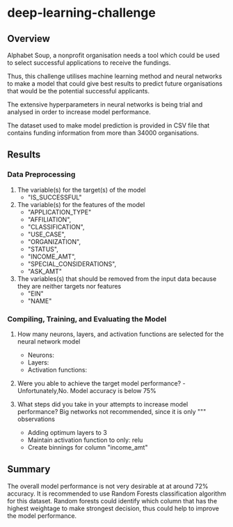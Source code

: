 # deep-learning-challenge

## Overview
Alphabet Soup, a nonprofit organisation needs a tool which could be used to select successful applications to receive the fundings.

Thus, this challenge utilises machine learning method and neural networks to make a model that could give best results to predict future organisations that would be the potential successful applicants.

The extensive hyperparameters in neural networks is being trial and analysed in order to increase model performance.

The dataset used to make model prediction is provided in CSV file that contains funding information from more than 34000 organisations. 

## Results

### Data Preprocessing

1. The variable(s) for the target(s) of the model
   - "IS_SUCCESSFUL"
2. The variable(s) for the features of the model
   -  "APPLICATION_TYPE"
   -  "AFFILIATION",
   -  "CLASSIFICATION",
   -  "USE_CASE",
   -  "ORGANIZATION",
   - "STATUS",
   - "INCOME_AMT",
   - "SPECIAL_CONSIDERATIONS",
   -  "ASK_AMT"
3. The variables(s) that should be removed from the input data because they are neither targets nor features
   - "EIN"
   - "NAME"

### Compiling, Training, and Evaluating the Model
1. How many neurons, layers, and activation functions are selected for the neural network model
   - Neurons:
   - Layers:
   - Activation functions:

2. Were you able to achieve the target model performance?
   -Unfortunately,No. Model accuracy is below 75%

3. What steps did you take in your attempts to increase model performance?
   Big networks not recommended, since it is only """ observations 
   - Adding optimum layers to 3
   - Maintain activation function to only: relu
   - Create binnings for column "income_amt"

## Summary
The overall model performance is not very desirable at at around 72% accuracy.
It is recommended to use Random Forests classification algorithm for this dataset. 
Random forests could identify which column that has the highest weightage to make strongest decision, thus could help to improve the model performance. 

